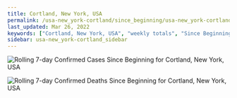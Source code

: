 ```yaml
---
title: Cortland, New York, USA
permalink: /usa-new_york-cortland/since_beginning/usa-new_york-cortland-since_beginning.html
last_updated: Mar 26, 2022
keywords: ["Cortland, New York, USA", "weekly totals", "Since Beginning"]
sidebar: usa-new_york-cortland_sidebar
---
```


![Rolling 7-day Confirmed Cases Since Beginning for Cortland, New York, USA](/covid_tracker/images/graphs/usa-new_york-cortland-rolling_7_days_confirmed-since_beginning_graph.png)

![Rolling 7-day Confirmed Deaths Since Beginning for Cortland, New York, USA](/covid_tracker/images/graphs/usa-new_york-cortland-rolling_7_days_deaths-since_beginning_graph.png)
